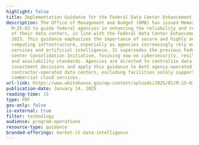```yaml
---
highlight: false
title: Implementation Guidance for the Federal Data Center Enhancement Act
description: The Office of Management and Budget (OMB) has issued Memorandum
  M-25-03 to guide federal agencies in enhancing the reliability and resiliency
  of their data centers, in line with the Federal Data Center Enhancement Act of
  2023. This guidance emphasizes the importance of secure and highly available
  computing infrastructure, especially as agencies increasingly rely on digital
  services and artificial intelligence. It supersedes the previous Federal Data
  Center Consolidation Initiative, focusing now on cybersecurity, resiliency,
  and availability standards. Agencies are directed to centralize data center
  investment decisions and apply this guidance to both agency-operated and
  contractor-operated data centers, excluding facilities solely supporting
  commercial cloud services.
url-link: https://www.whitehouse.gov/wp-content/uploads/2025/01/M-25-03_Implementation-Guidance-for-the-Federal-Data-Center-Enhancement-Act.pdf
publication-date: January 14, 2025
reading-time: 15
type: PDF
gov-only: false
is-external: true
filter: technology
audience: program-operations
resource-type: guidance
branded-offerings: market-it-data-intelligence
---
```

